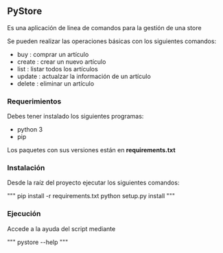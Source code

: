 ## PyStore

Es una aplicación de linea de comandos para la gestión de una store

Se pueden realizar las operaciones básicas con los siguientes comandos:
- buy : comprar un artículo
- create : crear un nuevo artículo
- list : listar todos los artículos
- update : actualzar la información de un artículo
- delete : eliminar un artículo

### Requerimientos
	
Debes tener instalado los siguientes programas:

- python 3
- pip

Los paquetes con sus versiones están en **requirements.txt** 

### Instalación

Desde la raíz del proyecto ejecutar los siguientes comandos:

"""
pip install -r requirements.txt
python setup.py install
"""

### Ejecución

Accede a la ayuda del script mediante

"""
pystore --help
"""